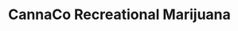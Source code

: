 ---
title: "CannaCo Recreational Marijuana"
url: /trinidad/cannaco-recreational-marijuana/
shop: Hanf
---